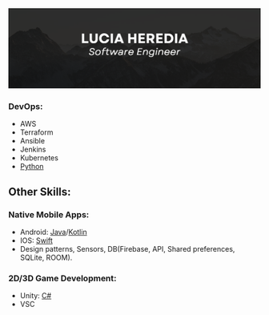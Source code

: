 <img src = "LUCIA HEREDIA.png">


### DevOps:
- AWS
- Terraform
- Ansible
- Jenkins
- Kubernetes
- [Python](https://github.com/LuciaHeredia?tab=repositories&q=&type=&language=python&sort=)

## Other Skills:
### Native Mobile Apps:
- Android: [Java](https://github.com/LuciaHeredia?tab=repositories&q=&type=public&language=java&sort=)/[Kotlin](https://github.com/LuciaHeredia?tab=repositories&q=&type=public&language=kotlin&sort=)
- IOS: [Swift](https://github.com/LuciaHeredia?tab=repositories&q=&type=public&language=swift&sort=)
- Design patterns, Sensors, DB(Firebase, API, Shared preferences, SQLite, ROOM).

### 2D/3D Game Development:
- Unity: [C#](https://github.com/stars/LuciaHeredia/lists/myunitygamedev)
- VSC

<!--
**LuciaHeredia/luciaheredia** is a ✨ _special_ ✨ repository because its `README.md` (this file) appears on your GitHub profile.

Here are some ideas to get you started:

- 🔭 I’m currently working on ...
- 🌱 I’m currently learning ...
- 👯 I’m looking to collaborate on ...
- 🤔 I’m looking for help with ...
- 💬 Ask me about ...
- 📫 How to reach me: ...
- 😄 Pronouns: ...
- ⚡ Fun fact: ...
-->
